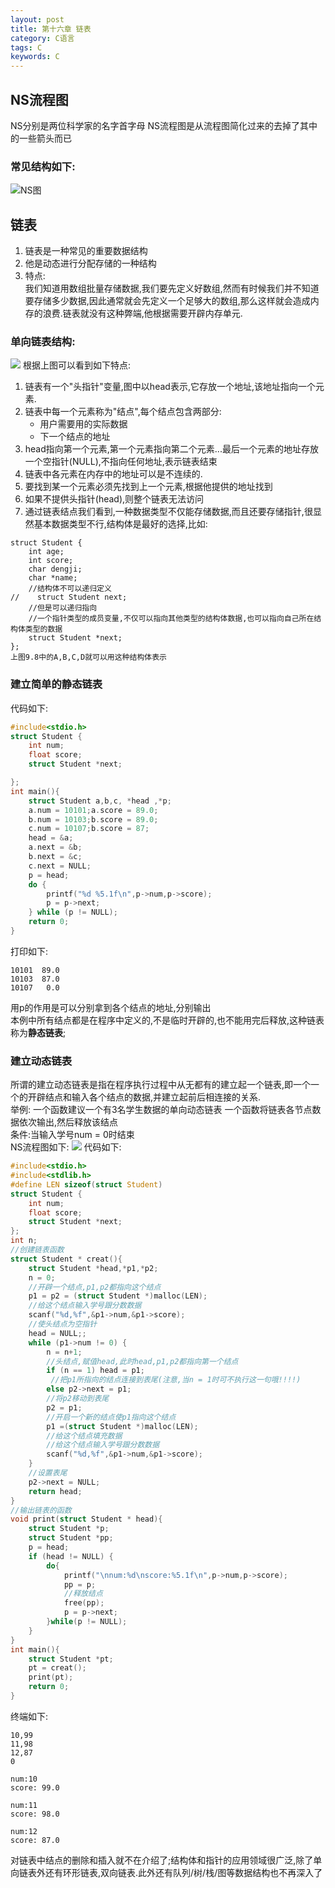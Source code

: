```yaml
---
layout: post
title: 第十六章 链表
category: C语言
tags: C
keywords: C
---
```

## NS流程图
NS分别是两位科学家的名字首字母
NS流程图是从流程图简化过来的去掉了其中的一些箭头而已

### 常见结构如下:
![NS图](https://raw.githubusercontent.com/zhoghua123/imgsBed/master/NS图.png)
## 链表
1. 链表是一种常见的重要数据结构
2. 他是动态进行分配存储的一种结构  
3. 特点:  
   我们知道用数组批量存储数据,我们要先定义好数组,然而有时候我们并不知道要存储多少数据,因此通常就会先定义一个足够大的数组,那么这样就会造成内存的浪费.链表就没有这种弊端,他根据需要开辟内存单元. 
      
### 单向链表结构:
   ![](https://raw.githubusercontent.com/zhoghua123/imgsBed/master/链表0.png) 
根据上图可以看到如下特点:

1. 链表有一个"头指针"变量,图中以head表示,它存放一个地址,该地址指向一个元素.
2. 链表中每一个元素称为"结点",每个结点包含两部分:
    * 用户需要用的实际数据
    * 下一个结点的地址
3. head指向第一个元素,第一个元素指向第二个元素...最后一个元素的地址存放一个空指针(NULL),不指向任何地址,表示链表结束 
4. 链表中各元素在内存中的地址可以是不连续的.
5. 要找到某一个元素必须先找到上一个元素,根据他提供的地址找到
6. 如果不提供头指针(head),则整个链表无法访问
7. 通过链表结点我们看到,一种数据类型不仅能存储数据,而且还要存储指针,很显然基本数据类型不行,结构体是最好的选择,比如:

```
struct Student {
    int age;
    int score;
    char dengji;
    char *name;
    //结构体不可以递归定义
//    struct Student next;
    //但是可以递归指向
    //一个指针类型的成员变量,不仅可以指向其他类型的结构体数据,也可以指向自己所在结构体类型的数据
    struct Student *next;
};
上图9.8中的A,B,C,D就可以用这种结构体表示
```
### 建立简单的静态链表
代码如下:   

```c
#include<stdio.h>
struct Student {
    int num;
    float score;
    struct Student *next;

};
int main(){
    struct Student a,b,c, *head ,*p;
    a.num = 10101;a.score = 89.0;
    b.num = 10103;b.score = 89.0;
    c.num = 10107;b.score = 87;
    head = &a;
    a.next = &b;
    b.next = &c;
    c.next = NULL;
    p = head;
    do {
        printf("%d %5.1f\n",p->num,p->score);
        p = p->next;
    } while (p != NULL);
    return 0;
}
```
打印如下:

```
10101  89.0
10103  87.0
10107   0.0
```
用p的作用是可以分别拿到各个结点的地址,分别输出    
本例中所有结点都是在程序中定义的,不是临时开辟的,也不能用完后释放,这种链表称为**静态链表**;   

### 建立动态链表
所谓的建立动态链表是指在程序执行过程中从无都有的建立起一个链表,即一个一个的开辟结点和输入各个结点的数据,并建立起前后相连接的关系.  
举例: 
 一个函数建议一个有3名学生数据的单向动态链表 
 一个函数将链表各节点数据依次输出,然后释放该结点   
 条件:当输入学号num = 0时结束     
 NS流程图如下:
 ![](https://raw.githubusercontent.com/zhoghua123/imgsBed/master/链表1.png) 
代码如下:  
 
```c
#include<stdio.h>
#include<stdlib.h>
#define LEN sizeof(struct Student)
struct Student {
    int num;
    float score;
    struct Student *next;
};
int n;
//创建链表函数
struct Student * creat(){
    struct Student *head,*p1,*p2;
    n = 0;
    //开辟一个结点,p1,p2都指向这个结点
    p1 = p2 = (struct Student *)malloc(LEN);
    //给这个结点输入学号跟分数数据
    scanf("%d,%f",&p1->num,&p1->score);
    //使头结点为空指针
    head = NULL;;
    while (p1->num != 0) {
        n = n+1;
        //头结点,赋值head,此时head,p1,p2都指向第一个结点
        if (n == 1) head = p1;
         //把p1所指向的结点连接到表尾(注意,当n = 1时可不执行这一句哦!!!!)
        else p2->next = p1;
        //将p2移动到表尾
        p2 = p1;
        //开启一个新的结点使p1指向这个结点
        p1 =(struct Student *)malloc(LEN);
        //给这个结点填充数据
        //给这个结点输入学号跟分数数据
        scanf("%d,%f",&p1->num,&p1->score);
    }
    //设置表尾
    p2->next = NULL;
    return head;
}
//输出链表的函数
void print(struct Student * head){
    struct Student *p;
    struct Student *pp;
    p = head;
    if (head != NULL) {
        do{
            printf("\nnum:%d\nscore:%5.1f\n",p->num,p->score);
            pp = p;
            //释放结点
            free(pp);
            p = p->next;
        }while(p != NULL);
    }
}
int main(){
    struct Student *pt;
    pt = creat();
    print(pt);
    return 0;
}
```
终端如下:

```
10,99
11,98
12,87
0

num:10
score: 99.0

num:11
score: 98.0

num:12
score: 87.0
```
对链表中结点的删除和插入就不在介绍了;结构体和指针的应用领域很广泛,除了单向链表外还有环形链表,双向链表.此外还有队列/树/栈/图等数据结构也不再深入了


